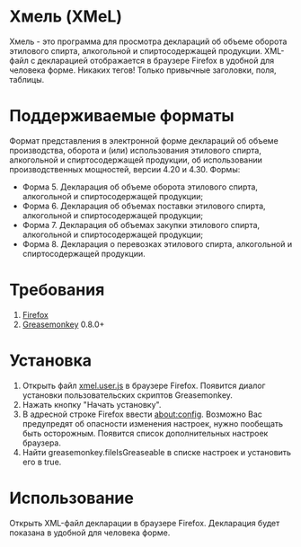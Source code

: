 Хмель (XMeL)
====

Хмель - это программа для просмотра деклараций об объеме оборота этилового спирта,
алкогольной и спиртосодержащей продукции. XML-файл c декларацией 
отображается в браузере Firefox в удобной для человека форме. Никаких тегов!
Только привычные заголовки, поля, таблицы.

Поддерживаемые форматы
====
Формат представления в электронной форме деклараций об объеме
производства, оборота и (или) использования этилового
спирта, алкогольной и спиртосодержащей продукции,
об использовании производственных мощностей, версии 4.20 и 4.30. Формы:
* Форма 5. Декларация об объеме оборота этилового спирта, алкогольной и спиртосодержащей продукции;
* Форма 6. Декларация об объемах поставки этилового спирта, алкогольной и спиртосодержащей продукции;
* Форма 7. Декларация об объемах закупки этилового спирта, алкогольной и спиртосодержащей продукции;
* Форма 8. Декларация о перевозках этилового спирта, алкогольной и спиртосодержащей продукции.

Требования
====
1. [Firefox](http://mozilla-russia.org/products/firefox/)
2. [Greasemonkey](https://addons.mozilla.org/ru/firefox/addon/greasemonkey/) 0.8.0+

Установка
====
1. Открыть файл [xmel.user.js](https://github.com/redlory/xmel/raw/master/xmel.user.js) в браузере Firefox. Появится диалог установки
пользовательских скриптов Greasemonkey.
2. Нажать кнопку "Начать установку".
3. В адресной строке Firefox ввести [about:config](about:config).
   Возможно Вас предупредят об опасности изменения настроек, нужно пообещать быть осторожным.
   Появится список дополнительных настроек браузера.
4. Найти greasemonkey.fileIsGreaseable в списке настроек и установить его в true.

Использование
====
Открыть XML-файл декларации в браузере Firefox. Декларация будет показана
в удобной для человека форме.
